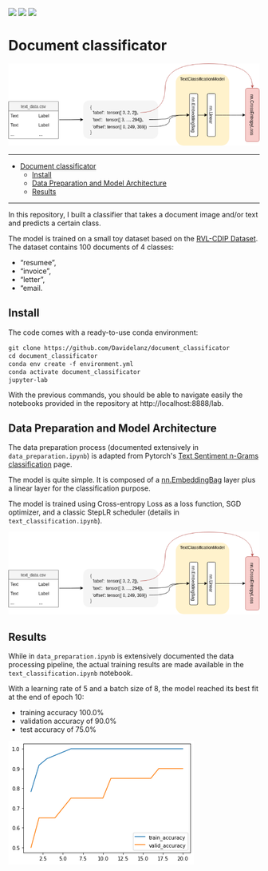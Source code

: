 ![](https://img.shields.io/badge/Python-3.8-yellow)
![](https://img.shields.io/badge/Conda-yes-green)
![](https://img.shields.io/badge/PyTorch-1.9-red)

# Document classificator

![](./flowchart.png)

---

- [Document classificator](#document-classificator)
  - [Install](#install)
  - [Data Preparation and Model Architecture](#data-preparation-and-model-architecture)
  - [Results](#results)

---

In this repository, I built a classifier that takes a document image and/or text and
predicts a certain class. 

The model is trained on a small toy dataset based on the [RVL-CDIP Dataset](http://www.cs.cmu.edu/~aharley/rvl-cdip/). The dataset contains 100 documents of 4 classes: 
- “resumee”,
- “invoice”, 
- “letter”, 
- “email.


## Install

The code comes with a ready-to-use conda environment:
```
git clone https://github.com/Davidelanz/document_classificator
cd document_classificator
conda env create -f environment.yml 
conda activate document_classificator
jupyter-lab
```

With the previous commands, you should be able to navigate easily the notebooks provided in the repository at http://localhost:8888/lab.

## Data Preparation and Model Architecture

The data preparation process (documented extensively in ``data_preparation.ipynb``) is adapted from Pytorch's [Text Sentiment n-Grams classification](https://pytorch.org/tutorials/beginner/text_sentiment_ngrams_tutorial.html) page. 

The model is quite simple. It is composed of a [nn.EmbeddingBag](https://pytorch.org/docs/stable/nn.html?highlight=embeddingbag#torch.nn.EmbeddingBag) layer plus a linear layer for the classification purpose. 

The model is trained using Cross-entropy Loss as a loss function, SGD optimizer, and a classic StepLR scheduler (details in ``text_classification.ipynb``).

![](./flowchart.png)

## Results 

While in ``data_preparation.ipynb`` is extensively documented the data processing pipeline, the actual training results are made available in the ``text_classification.ipynb`` notebook. 

With a learning rate of 5 and a batch size of 8, the model reached its best fit at the end of epoch 10:
- training accuracy 100.0%
- validation accuracy of 90.0%
- test accuracy of 75.0%

![](./results.png)
